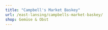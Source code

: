 ```yaml
---
title: "Campbell's Market Baskey"
url: /east-lansing/campbells-market-baskey/
shop: Gemüse & Obst
---
```

